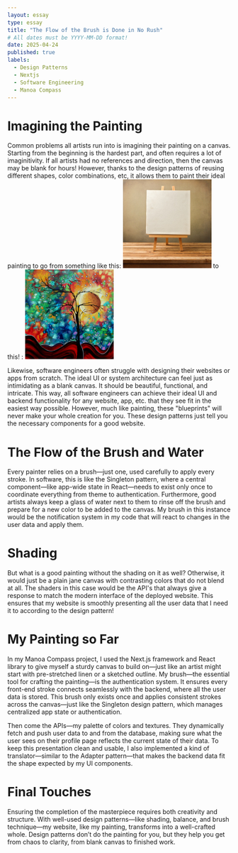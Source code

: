 ```yaml
---
layout: essay
type: essay
title: "The Flow of the Brush is Done in No Rush"
# All dates must be YYYY-MM-DD format!
date: 2025-04-24
published: true
labels:
  - Design Patterns
  - Nextjs
  - Software Engineering
  - Manoa Compass
---
```


# Imagining the Painting
Common problems all artists run into is imagining their painting on a canvas. Starting from the beginning is the hardest part, and often requires a lot of imaginitivity. If all artists had no references and direction, then the canvas may be blank for hours! However, thanks to the design patterns of reusing different shapes, color combinations, etc, it allows them to paint their ideal painting to go from something like this: <img width="200px" class="rounded float-start pe-4" src="../img/canvas1.jpg"> to this! : <img width="200px" class="rounded float-start pe-4" src="../img/art.jpg">

Likewise, software engineers often struggle with designing their websites or apps from scratch. The ideal UI or system architecture can feel just as intimidating as a blank canvas. It should be beautiful, functional, and intricate. This way, all software engineers can achieve their ideal UI and backend functionality for any website, app, etc. that they see fit in the easiest way possible. However, much like painting, these "blueprints" will never make your whole creation for you. These design patterns just tell you the necessary components for a good website.

# The Flow of the Brush and Water
Every painter relies on a brush—just one, used carefully to apply every stroke. In software, this is like the Singleton pattern, where a central component—like app-wide state in React—needs to exist only once to coordinate everything from theme to authentication. 
Furthermore, good artists always keep a glass of water next to them to rinse off the brush and prepare for a new color to be added to the canvas. My brush in this instance would be the notification system in my code that will react to changes in the user data and apply them. 

# Shading
But what is a good painting without the shading on it as well? Otherwise, it would just be a plain jane canvas with contrasting colors that do not blend at all. The shaders in this case would be the API's that always give a response to match the modern interface of the deployed website. This ensures that my website is smoothly presenting all the user data that I need it to according to the design pattern!

# My Painting so Far
In my Manoa Compass project, I used the Next.js framework and React library to give myself a sturdy canvas to build on—just like an artist might start with pre-stretched linen or a sketched outline. My brush—the essential tool for crafting the painting—is the authentication system. It ensures every front-end stroke connects seamlessly with the backend, where all the user data is stored. This brush only exists once and applies consistent strokes across the canvas—just like the Singleton design pattern, which manages centralized app state or authentication.

Then come the APIs—my palette of colors and textures. They dynamically fetch and push user data to and from the database, making sure what the user sees on their profile page reflects the current state of their data. To keep this presentation clean and usable, I also implemented a kind of translator—similar to the Adapter pattern—that makes the backend data fit the shape expected by my UI components.

# Final Touches
Ensuring the completion of the masterpiece requires both creativity and structure. With well-used design patterns—like shading, balance, and brush technique—my website, like my painting, transforms into a well-crafted whole. Design patterns don’t do the painting for you, but they help you get from chaos to clarity, from blank canvas to finished work.
